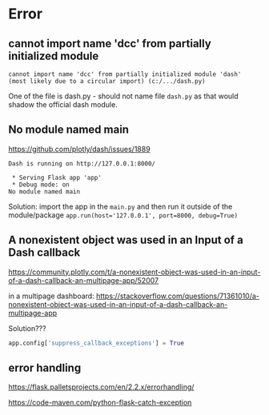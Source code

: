 # Error

## cannot import name 'dcc' from partially initialized module
```
cannot import name 'dcc' from partially initialized module 'dash' 
(most likely due to a circular import) (c:/.../dash.py)
```
One of the file is dash.py - should not name file `dash.py` as that would shadow the official dash module.

## No module named main
https://github.com/plotly/dash/issues/1889
```
Dash is running on http://127.0.0.1:8000/

 * Serving Flask app 'app'
 * Debug mode: on
No module named main
```
Solution: import the app in the `main.py` and then run it outside of the module/package `app.run(host='127.0.0.1', port=8000, debug=True)`

## A nonexistent object was used in an Input of a Dash callback
https://community.plotly.com/t/a-nonexistent-object-was-used-in-an-input-of-a-dash-callback-an-multipage-app/52007

in a multipage dashboard:
https://stackoverflow.com/questions/71361010/a-nonexistent-object-was-used-in-an-input-of-a-dash-callback-an-multipage-app

Solution???
```py
app.config['suppress_callback_exceptions'] = True
```

## error handling
https://flask.palletsprojects.com/en/2.2.x/errorhandling/

https://code-maven.com/python-flask-catch-exception

